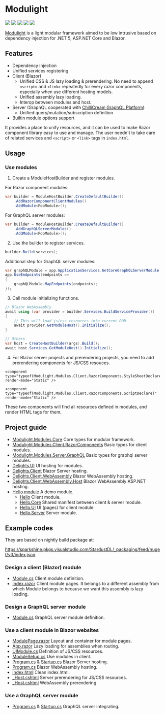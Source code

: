 # Modulight

![](https://github.com/StardustDL/delights/workflows/CI/badge.svg) ![](https://github.com/StardustDL/delights/workflows/CD/badge.svg) ![](https://img.shields.io/github/license/StardustDL/delights.svg) [![](https://buildstats.info/nuget/Modulight.Modules.Core)](https://www.nuget.org/packages/Modulight.Modules.Core/) [![](https://buildstats.info/nuget/Modulight.Modules.Core?includePreReleases=true)](https://www.nuget.org/packages/Modulight.Modules.Core/)

[Modulight](https://github.com/StardustDL/delights) is a light modular framework aimed to be low intrusive based on dependency injection for .NET 5, ASP.NET Core and Blazor.

## Features

- Dependency injection
- Unified services registering
- Client (Blazor)
  - Unified CSS & JS lazy loading & prerendering. No need to append `<script>` and `<link>` repeatedly for every razor components, especially when use different hosting models.
  - Unified assembly lazy loading.
  - Interop between modules and host.
- Server (GraphQL cooperated with [ChilliCream GraphQL Platform](https://github.com/ChilliCream/hotchocolate))
  - Unified query/mutation/subscription definition
- Builtin module options support

It provides a place to unify resources, and it can be used to make Razor component library easy to use and manage. The user needn't to take care of related services and `<script>` or `<link>` tags in `index.html`.

## Usage

### Use modules

1. Create a ModuleHostBuilder and register modules.

For Razor component modules:

```cs
var builder = ModuleHostBuilder.CreateDefaultBuilder()
    .AddRazorComponentClientModules()
    .AddModule<FooModule>();
```

For GraphQL server modules:

```cs
var builder = ModuleHostBuilder.CreateDefaultBuilder()
    .AddGraphQLServerModules()
    .AddModule<FooModule>();
```

2. Use the builder to register services.

```cs
builder.Build(services);
```

Additional step for GraphQL server modules:

```cs
var graphQLModule = app.ApplicationServices.GetCoreGraphQLServerModule().GetService(app.ApplicationServices);
app.UseEndpoints(endpoints =>
{
    graphQLModule.MapEndpoints(endpoints);
});
```

3. Call module initializing functions.

```cs
// Blazor WebAssembly
await using (var provider = builder.Services.BuildServiceProvider())
{
    // This will load js/css resources into current DOM.
    await provider.GetModuleHost().Initialize();
}

// Others
var host = CreateHostBuilder(args).Build();
await host.Services.GetModuleHost().Initialize();
```

4. For Blazor server projects and prerendering projects, you need to add prerendering components for JS/CSS resouces.

```razor
<component type="typeof(Modulight.Modules.Client.RazorComponents.StyleSheetDeclare)" render-mode="Static" />

<component type="typeof(Modulight.Modules.Client.RazorComponents.ScriptDeclare)" render-mode="Static" />
```

These two components will find all resources defined in modules, and render HTML tags for them.

## Project guide

- [Modulight.Modules.Core](./src/Modulight.Modules.Core/) Core types for modular framework.
- [Modulight.Modules.Client.RazorComponents](./src/Modulight.Modules.Client.RazorComponents/) Basic types for client modules.
- [Modulight.Modules.Server.GraphQL](./src/Modulight.Modules.Server.GraphQL/) Basic types for graphql server modules.
- [Delights.UI](./src/Delights.UI/) UI hosting for modules.
- [Delights.Client](./src/Delights.Client/) Blazor Server hosting.
- [Delights.Client.WebAssembly](./src/Delights.Client.WebAssembly/) Blazor WebAssembly hosting.
- [Delights.Client.WebAssembly.Host](./src/Delights.Client.WebAssembly/) Blazor WebAssembly ASP.NET hosting.
- [Hello module](./src/modules/hello/) A demo module.
  - [Hello](./src/modules/hello/Delights.Modules.Hello) Client module.
  - [Hello.Core](./src/modules/hello/Delights.Modules.Hello.Core) Shared manifest between client & server module.
  - [Hello.UI](./src/modules/hello/Delights.Modules.Hello.UI) UI (pages) for client module.
  - [Hello.Server](./src/modules/hello/Delights.Modules.Hello.Server) Server module.

## Example codes

They are based on nightly build package at: 

https://sparkshine.pkgs.visualstudio.com/StardustDL/_packaging/feed/nuget/v3/index.json

### Design a client (Blazor) module

- [Module.cs](./src/modules/hello/Delights.Modules.Hello/Module.cs) Client module definition.
- [Index.razor](./src/modules/hello/Delights.Modules.Hello.UI/Pages/Index.razor) Client module pages. It belongs to a different assembly from which Module belongs to because we want this assembly is lazy loading.

### Design a GraphQL server module

- [Module.cs](./src/modules/hello/Delights.Modules.Hello.Server/Module.cs) GraphQL server module definition.

### Use a client module in Blazor websites

- [ModulePage.razor](./src/Delights.UI/Components/ModulePage.razor) Layout and container for module pages.
- [App.razor](./src/Delights.UI/App.razor) Lazy loading for assemblies when routing.
- [UIModule.cs](./src/Delights.UI/UIModule.cs) Definition of JS/CSS resources.
- [ModuleSetup.cs](./src/Delights.Client.Shared/ModuleSetup.cs) Use modules in client.
- [Program.cs](./src/Delights.Client/Program.cs) & [Startup.cs](./src/Delights.Client/Startup.cs) Blazor Server hosting.
- [Program.cs](./src/Delights.Client.WebAssembly/Program.cs) Blazor WebAssembly hosting.
- [index.html](./src/Delights.Client.WebAssembly/wwwroot/index.html) Clean index.html.
- [_Host.cshtml](./src/Delights.Client/Pages/_Host.cshtml) Server prerendering for JS/CSS resources.
- [_Host.cshtml](./src/Delights.Client.WebAssembly.Host/Pages/_Host.cshtml) WebAssembly prerendering.

### Use a GraphQL server module

- [Program.cs](./src/Delights.Api/Program.cs) & [Startup.cs](./src/Delights.Api/Startup.cs) GraphQL server integrating.
